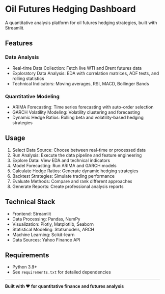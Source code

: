 # Oil Futures Hedging Dashboard

A quantitative analysis platform for oil futures hedging strategies, built with Streamlit.

## Features

### Data Analysis
- Real-time Data Collection: Fetch live WTI and Brent futures data
- Exploratory Data Analysis: EDA with correlation matrices, ADF tests, and rolling statistics
- Technical Indicators: Moving averages, RSI, MACD, Bollinger Bands

### Quantitative Modeling
- ARIMA Forecasting: Time series forecasting with auto-order selection
- GARCH Volatility Modeling: Volatility clustering and forecasting
- Dynamic Hedge Ratios: Rolling beta and volatility-based hedging strategies

## Usage

1. Select Data Source: Choose between real-time or processed data
2. Run Analysis: Execute the data pipeline and feature engineering
3. Explore Data: View EDA and technical indicators
4. Model Forecasting: Run ARIMA and GARCH models
5. Calculate Hedge Ratios: Generate dynamic hedging strategies
6. Backtest Strategies: Simulate trading performance
7. Evaluate Methods: Compare and rank different approaches
8. Generate Reports: Create professional analysis reports

## Technical Stack

- Frontend: Streamlit
- Data Processing: Pandas, NumPy
- Visualization: Plotly, Matplotlib, Seaborn
- Statistical Modeling: Statsmodels, ARCH
- Machine Learning: Scikit-learn
- Data Sources: Yahoo Finance API

## Requirements

- Python 3.8+
- See `requirements.txt` for detailed dependencies


---

**Built with ❤️ for quantitative finance and futures analysis**

